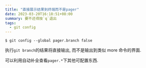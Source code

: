 ```yaml
---
title: "直接展示结果到终端而不是pager"
date: 2023-03-20T16:18:51+08:00
summary: 要不还得按`q`退出
tags:
  - git config
---
```


```shell
$ git config --global pager.branch false
```

执行`git branch`的结果将直接输出, 而不是输出到类似 more 命令的界面.

可以利用自动补全查看`pager.*`下其他可配置东西.
